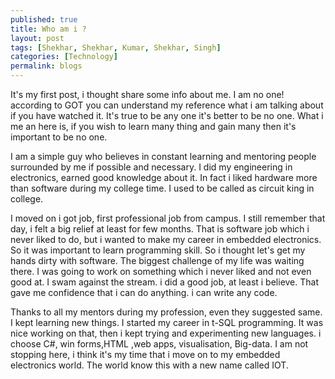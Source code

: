 ```yaml
---
published: true
title: Who am i ?
layout: post
tags: [Shekhar, Shekhar, Kumar, Shekhar, Singh]
categories: [Technology]
permalink: blogs
---
```

It's my first post, i thought share some info about me. I am no one! according to GOT you can understand my reference what i am talking about if you have watched it. It's true to be any one it's better to be no one. What i me an here is, if you wish to learn many thing and gain many then it's important to be no one. 

I am a simple guy who believes in constant learning and mentoring people surrounded by me if possible and necessary. I did my engineering in electronics, earned good knowledge about it. In fact i liked hardware more than software during my college time. I used to be called as circuit king in college. 

I moved on i got job, first professional job from campus. I still remember that day, i felt a big relief at least for few months. That is software job which i never liked to do, but i wanted to make my career in embedded electronics. So it was important to learn programming skill. So i thought let's get my hands dirty with software. The biggest challenge of my life was waiting there. I was going to work on something which i never liked and not even good at. I swam against the stream. i did a good job, at least i believe. That gave me confidence that i can do anything. i can write any code.

Thanks to all my mentors during my profession, even they suggested same. I kept learning new things. I started my career in t-SQL programming. It was nice working on that, then i kept trying and experimenting new languages. i choose C#, win forms,HTML ,web apps, visualisation, Big-data. I am not stopping here, i think it's my time that i move on to my embedded electronics world. The world know this with a new name called IOT.